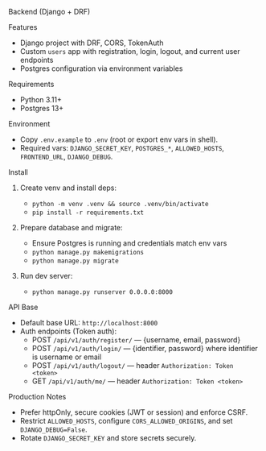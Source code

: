 Backend (Django + DRF)

Features
- Django project with DRF, CORS, TokenAuth
- Custom `users` app with registration, login, logout, and current user endpoints
- Postgres configuration via environment variables

Requirements
- Python 3.11+
- Postgres 13+

Environment
- Copy `.env.example` to `.env` (root or export env vars in shell).
- Required vars: `DJANGO_SECRET_KEY`, `POSTGRES_*`, `ALLOWED_HOSTS`, `FRONTEND_URL`, `DJANGO_DEBUG`.

Install
1) Create venv and install deps:
   - `python -m venv .venv && source .venv/bin/activate`
   - `pip install -r requirements.txt`

2) Prepare database and migrate:
   - Ensure Postgres is running and credentials match env vars
   - `python manage.py makemigrations`
   - `python manage.py migrate`

3) Run dev server:
   - `python manage.py runserver 0.0.0.0:8000`

API Base
- Default base URL: `http://localhost:8000`
- Auth endpoints (Token auth):
  - POST `/api/v1/auth/register/` — {username, email, password}
  - POST `/api/v1/auth/login/` — {identifier, password} where identifier is username or email
  - POST `/api/v1/auth/logout/` — header `Authorization: Token <token>`
  - GET  `/api/v1/auth/me/` — header `Authorization: Token <token>`

Production Notes
- Prefer httpOnly, secure cookies (JWT or session) and enforce CSRF.
- Restrict `ALLOWED_HOSTS`, configure `CORS_ALLOWED_ORIGINS`, and set `DJANGO_DEBUG=False`.
- Rotate `DJANGO_SECRET_KEY` and store secrets securely.
